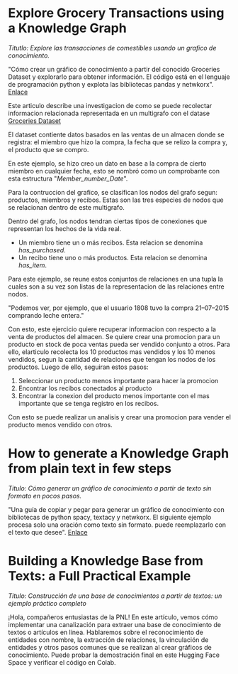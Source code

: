 # Explore Grocery Transactions using a Knowledge Graph 
*Titutlo: Explore las transacciones de comestibles usando un grafico de conocimiento.*

 "Cómo crear un gráfico de conocimiento a partir del conocido Groceries Dataset y explorarlo para obtener información. El código está en el lenguaje de programación python y explota las bibliotecas pandas y netwkorx". 
 [Enlace](https://alfarruggia.medium.com/explore-grocery-transactions-using-a-knowledge-graph-db04bf013dde)

Este articulo describe una investigacion de como se puede recolectar informacion relacionada representada en un multigrafo con el datase [Groceries Dataset](https://www.kaggle.com/datasets/heeraldedhia/groceries-dataset)

El dataset contiente datos basados en las ventas de un almacen donde se registra: el miembro que hizo la compra, la fecha que se relizo la compra y, el producto que se compro. 

En este ejemplo, se hizo creo un dato en base a la compra de cierto miembro en cualquier fecha, esto se nombró como un comprobante con esta estructura "_Member_number_Date_".  

Para la contruccion del grafico, se clasifican los nodos del grafo segun: productos, miembros y recibos. Estas son las tres especies de nodos que se relacionan dentro de este multigrafo. 

Dentro del grafo, los nodos tendran ciertas tipos de conexiones que representan los hechos de la vida real.
+ Un miembro tiene un o más recibos. Esta relacion se denomina _has_purchased_.
+ Un recibo tiene uno o más productos. Esta relacion se denomina _has_item_. 

Para este ejemplo, se reune estos conjuntos de relaciones en una tupla la cuales son a su vez son listas de la representacion de las relaciones entre nodos. 

"Podemos ver, por ejemplo, que el usuario 1808 tuvo la compra 21–07–2015 comprando leche entera."

Con esto, este ejercicio quiere recuperar informacion con respecto a la venta de productos del almacen. Se quiere crear una promocion para un producto en stock de poca ventas pueda ser vendido conjunto a otros. Para ello, elarticulo recolecta los 10 productos mas vendidos y los 10 menos vendidos, segun la cantidad de relaciones que tengan los nodos de los productos. Luego de ello, seguiran estos pasos:

1) Seleccionar un producto menos importante para hacer la promocion
2) Encontrar los recibos conectados al producto 
3) Encontrar la conexion del producto menos importante con el mas importante que se tenga registro en los recibos.

Con esto se puede realizar un analisis y crear una promocion para vender el producto menos vendido con otros. 




# How to generate a Knowledge Graph from plain text in few steps
*Titulo: Cómo generar un gráfico de conocimiento a partir de texto sin formato en pocos pasos.*

"Una guía de copiar y pegar para generar un gráfico de conocimiento con bibliotecas de python spacy, textacy y netwkorx. El siguiente ejemplo procesa solo una oración como texto sin formato. puede reemplazarlo con el texto que desee". [Enlace](https://alfarruggia.medium.com/how-to-generate-a-knowledge-graph-from-plain-text-in-few-steps-42f3a639155f)


# Building a Knowledge Base from Texts: a Full Practical Example
*Titulo: Construcción de una base de conocimientos a partir de textos: un ejemplo práctico completo*

¡Hola, compañeros entusiastas de la PNL! En este artículo, vemos cómo implementar una canalización para extraer una base de conocimiento de textos o artículos en línea. Hablaremos sobre el reconocimiento de entidades con nombre, la extracción de relaciones, la vinculación de entidades y otros pasos comunes que se realizan al crear gráficos de conocimiento. Puede probar la demostración final en este Hugging Face Space y verificar el código en Colab.



